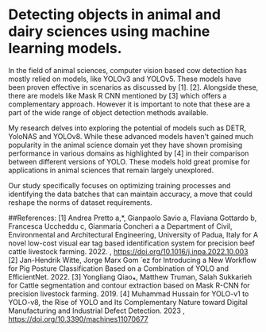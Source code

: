 # Detecting objects in animal and dairy sciences using machine learning models.


In the field of animal sciences, computer vision based cow detection has mostly relied on models, like YOLOv3 and YOLOv5. These models have been proven effective in scenarios as discussed by [1]. [2]. Alongside these, there are models like Mask R CNN mentioned by [3] which offers a complementary approach. However it is important to note that these are a part of the wide range of object detection methods available.

My research delves into exploring the potential of models such as DETR, YoloNAS and YOLOv8. While these advanced models haven't gained much popularity in the animal science domain yet they have shown promising performance in various domains as highlighted by [4] in their comparison between different versions of YOLO. These models hold great promise for applications in animal sciences that remain largely unexplored.

Our study specifically focuses on optimizing training processes and identifying the data batches that can maintain accuracy, a move that could reshape the norms of dataset requirements.


##References:
[1] Andrea Pretto a,*, Gianpaolo Savio a, Flaviana Gottardo b, Francesca Uccheddu c, Gianmaria Concheri a a Department of Civil, Environmental and Architectural Engineering, University of Padua, Italy for A novel low-cost visual ear tag based identification system for precision beef cattle livestock farming. 2022. , https://doi.org/10.1016/j.inpa.2022.10.003
[2] Jan-Hendrik Witte, Jorge Marx Gom ́ ez for Introducing a New Workflow for Pig Posture Classification Based on a Combination of YOLO and EfficientNet. 2022.
[3] Yongliang Qiao⁎, Matthew Truman, Salah Sukkarieh for Cattle segmentation and contour extraction based on Mask R-CNN for precision livestock farming. 2019.
[4] Muhammad Hussain for YOLO-v1 to YOLO-v8, the Rise of YOLO and Its Complementary Nature toward Digital Manufacturing and Industrial Defect Detection. 2023 , https://doi.org/10.3390/machines11070677